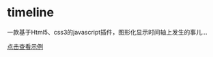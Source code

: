 timeline
========

一款基于Html5、css3的javascript插件，图形化显示时间轴上发生的事儿...

<a href="http://htmlpreview.github.io/?https://github.com/tchen212/timeline/blob/master/index.html">点击查看示例</a>
